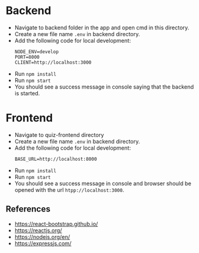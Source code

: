 # Backend

- Navigate to backend folder in the app and open cmd in this directory.
- Create a new file name `.env` in backend directory.
- Add the following code for local development:
  ```
  NODE_ENV=develop
  PORT=8000
  CLIENT=http://localhost:3000
  ```
 - Run `npm install`
 - Run `npm start`
 - You should see a success message in console saying that the backend is started.

# Frontend

- Navigate to quiz-frontend directory
- Create a new file name `.env` in backend directory.
- Add the following code for local development:
  ```
  BASE_URL=http://localhost:8000
  ```
 - Run `npm install`
 - Run `npm start`
 - You should see a success message in console and browser should be opened with the url `htpp://localhost:3000`.


## References

- https://react-bootstrap.github.io/
- https://reactjs.org/
- https://nodejs.org/en/
- https://expressjs.com/
